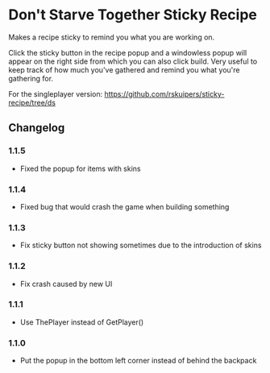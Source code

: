 # Don't Starve Together Sticky Recipe
Makes a recipe sticky to remind you what you are working on.

Click the sticky button in the recipe popup and a windowless popup will appear on the right side from which you can also click build.
Very useful to keep track of how much you've gathered and remind you what you're gathering for.

For the singleplayer version: https://github.com/rskuipers/sticky-recipe/tree/ds

## Changelog

### 1.1.5
- Fixed the popup for items with skins

### 1.1.4
- Fixed bug that would crash the game when building something

### 1.1.3
- Fix sticky button not showing sometimes due to the introduction of skins

### 1.1.2
- Fix crash caused by new UI

### 1.1.1
- Use ThePlayer instead of GetPlayer()

### 1.1.0
- Put the popup in the bottom left corner instead of behind the backpack

